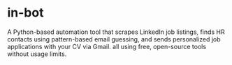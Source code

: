 # in-bot
A Python-based automation tool that scrapes LinkedIn job listings, finds HR contacts using pattern-based email guessing, and sends personalized job applications with your CV via Gmail. all using free, open-source tools without usage limits.
